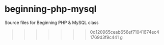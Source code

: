 
# beginning-php-mysql
Source files for Beginning PHP &amp; MySQL class
>>>>>>> 0d120965ceab656ef71041674ec41769d3f9c441
g